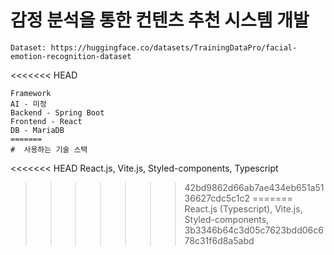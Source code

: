 # 감정 분석을 통한 컨텐츠 추천 시스템 개발
```
Dataset: https://huggingface.co/datasets/TrainingDataPro/facial-emotion-recognition-dataset
```
<<<<<<< HEAD
```
Framework
AI - 미정
Backend - Spring Boot
Frontend - React
DB - MariaDB
=======
#  사용하는 기술 스택
```
<<<<<<< HEAD
React.js, Vite.js, Styled-components, Typescript
>>>>>>> 42bd9862d66ab7ae434eb651a5136627cdc5c1c2
=======
React.js (Typescript),
Vite.js,
Styled-components,
>>>>>>> 3b3346b64c3d05c7623bdd06c678c31f6d8a5abd
```
